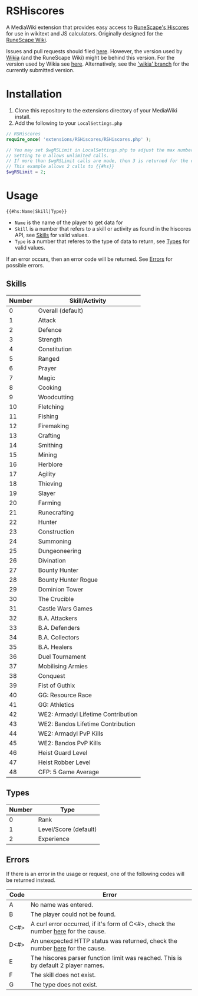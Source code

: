 # RSHiscores

A MediaWiki extension that provides easy access to [RuneScape's Hiscores](http://services.runescape.com/m=hiscore/overview) for use in wikitext and JS calculators. Originally designed for the [RuneScape Wiki](http://runescape.wikia.com).

Issues and pull requests should filed [here](https://github.com/TehKittyCat/RSHiscores). However, the version used by [Wikia](http://www.wikia.com) (and the RuneScape Wiki) might be behind this version. For the version used by Wikia see [here](https://github.com/Wikia/app/tree/dev/extensions/3rdparty/RSHighscores). Alternatively, see the ['wikia' branch](https://github.com/TehKittyCat/RSHiscores/tree/wikia) for the currently submitted version.

# Installation

1. Clone this repository to the extensions directory of your MediaWiki install.
2. Add the following to your `LocalSettings.php`
```php
// RSHiscores
require_once( 'extensions/RSHiscores/RSHiscores.php' );

// You may set $wgRSLimit in LocalSettings.php to adjust the max number of calls allowed
// Setting to 0 allows unlimited calls.
// If more than $wgRSLimit calls are made, then 3 is returned for the calls over the limit.
// This example allows 2 calls to {{#hs}}
$wgRSLimit = 2;
```

# Usage

`{{#hs:Name|Skill|Type}}`
- `Name` is the name of the player to get data for
- `Skill` is a number that refers to a skill or activity as found in the hiscores API, see [Skills](#skills) for valid values.
- `Type` is a number that referes to the type of data to return, see [Types](#types) for valid values.

If an error occurs, then an error code will be returned. See [Errors](#errors) for possible errors.

## Skills
| Number | Skill/Activity                     |
| ------ | ---------------------------------- |
| 0      | Overall (default)                  |
| 1      | Attack                             |
| 2      | Defence                            |
| 3      | Strength                           |
| 4      | Constitution                       |
| 5      | Ranged                             |
| 6      | Prayer                             |
| 7      | Magic                              |
| 8      | Cooking                            |
| 9      | Woodcutting                        |
| 10     | Fletching                          |
| 11     | Fishing                            |
| 12     | Firemaking                         |
| 13     | Crafting                           |
| 14     | Smithing                           |
| 15     | Mining                             |
| 16     | Herblore                           |
| 17     | Agility                            |
| 18     | Thieving                           |
| 19     | Slayer                             |
| 20     | Farming                            |
| 21     | Runecrafting                       |
| 22     | Hunter                             |
| 23     | Construction                       |
| 24     | Summoning                          |
| 25     | Dungeoneering                      |
| 26     | Divination                         |
| 27     | Bounty Hunter                      |
| 28     | Bounty Hunter Rogue                |
| 29     | Dominion Tower                     |
| 30     | The Crucible                       |
| 31     | Castle Wars Games                  |
| 32     | B.A. Attackers                     |
| 33     | B.A. Defenders                     |
| 34     | B.A. Collectors                    |
| 35     | B.A. Healers                       |
| 36     | Duel Tournament                    |
| 37     | Mobilising Armies                  |
| 38     | Conquest                           |
| 39     | Fist of Guthix                     |
| 40     | GG: Resource Race                  |
| 41     | GG: Athletics                      |
| 42     | WE2: Armadyl Lifetime Contribution |
| 43     | WE2: Bandos Lifetime Contribution  |
| 44     | WE2: Armadyl PvP Kills             |
| 45     | WE2: Bandos PvP Kills              |
| 46     | Heist Guard Level                  |
| 47     | Heist Robber Level                 |
| 48     | CFP: 5 Game Average                |

## Types
| Number | Type                  |
| ------ | --------------------- |
| 0      | Rank                  |
| 1      | Level/Score (default) |
| 2      | Experience            |

## Errors
If there is an error in the usage or request, one of the following codes will be returned instead.

| Code | Error                                                                                                                                  |
| ---- | -------------------------------------------------------------------------------------------------------------------------------------- |
| A    | No name was entered.                                                                                                                   |
| B    | The player could not be found.                                                                                                         |
| C<#> | A curl error occurred, if it's form of C<#>, check the number [here](http://curl.haxx.se/libcurl/c/libcurl-errors.html) for the cause. |
| D<#> | An unexpected HTTP status was returned, check the number [here](http://en.wikipedia.org/wiki/List_of_HTTP_status_codes) for the cause. |
| E    | The hiscores parser function limit was reached. This is by default 2 player names.                                                     |
| F    | The skill does not exist.                                                                                                              |
| G    | The type does not exist.                                                                                                               |
